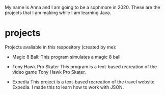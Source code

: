 My name is Anna and I am going to be a sophmore in 2020. These are the projects that I am making while I am learning Java.

# projects
Projects avaliable in this respository (created by me):

- Magic 8 Ball:
    This program simulates a magic 8 ball.
    
- Tony Hawk Pro Skater
    This program is a text-based recreation of the video game Tony Hawk Pro Skater.
    
- Expedia
    This project is a text-based recreation of the travel website Expedia. I made this to learn how to work with JSON.
